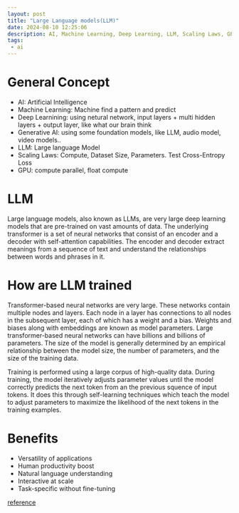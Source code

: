 ```yaml
---
layout: post
title: "Large Language models(LLM)"
date: 2024-08-10 12:25:06
description: AI, Machine Learning, Deep Learning, LLM, Scaling Laws, GPT 
tags:
 - ai
---
```


# General Concept
* AI: Artificial Intelligence 
* Machine Learning: Machine find a pattern and predict 
* Deep Learnining: using netural network, input layers + multi hidden layers + output layer, like what our brain think 
* Generative AI: using some foundation models, like LLM, audio model, video models..
* LLM: Large language Model 
* Scaling Laws: Compute, Dataset Size, Parameters. Test Cross-Entropy Loss
* GPU: compute parallel, float compute

# LLM
Large language models, also known as LLMs, are very large deep learning models that are pre-trained on vast amounts of data. The underlying transformer is a set of neural networks that consist of an encoder and a decoder with self-attention capabilities. The encoder and decoder extract meanings from a sequence of text and understand the relationships between words and phrases in it.

# How are LLM trained
Transformer-based neural networks are very large. These networks contain multiple nodes and layers. Each node in a layer has connections to all nodes in the subsequent layer, each of which has a weight and a bias. Weights and biases along with embeddings are known as model parameters. Large transformer-based neural networks can have billions and billions of parameters. The size of the model is generally determined by an empirical relationship between the model size, the number of parameters, and the size of the training data.

Training is performed using a large corpus of high-quality data. During training, the model iteratively adjusts parameter values until the model correctly predicts the next token from an the previous squence of input tokens. It does this through self-learning techniques which teach the model to adjust parameters to maximize the likelihood of the next tokens in the training examples.


# Benefits
* Versatility of applications
* Human productivity boost
* Natural language understanding
* Interactive at scale
* Task-specific without fine-tuning



[reference](https://medium.com/data-science-at-microsoft/how-large-language-models-work-91c362f5b78f)


